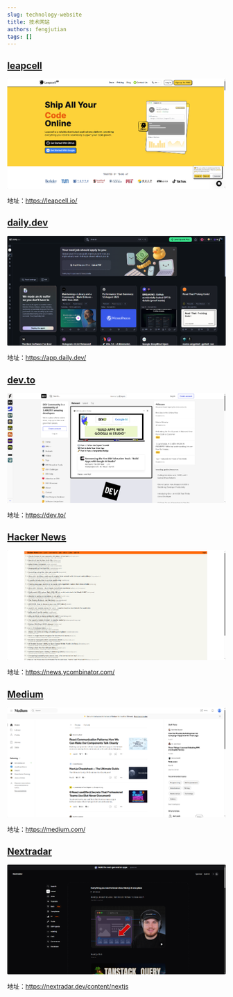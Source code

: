 ```yaml
---
slug: technology-website
title: 技术网站
authors: fengjutian
tags: []
---
```


## [leapcell](https://leapcell.io/)

![alt text](./static/leapcell.png)

地址：https://leapcell.io/

## [daily.dev](https://app.daily.dev/)

![alt text](./static/daily.png)

地址：https://app.daily.dev/

## [dev.to](https://dev.to/)

![alt text](./static/dev.to.png)

地址：https://dev.to/

## [Hacker News](https://news.ycombinator.com/)

![alt text](./static/hackernews.png)

地址：https://news.ycombinator.com/

## [Medium](https://medium.com/)

![alt text](./static/medium.png)

地址：https://medium.com/

## [Nextradar](https://nextradar.dev/content/nextjs)

![alt text](./static/nextradar.png)

地址：https://nextradar.dev/content/nextjs